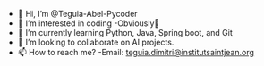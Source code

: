 - 👋 Hi, I’m @Teguia-Abel-Pycoder
- 👀 I’m interested in coding -Obviously🥲
- 🌱 I’m currently learning Python, Java, Spring boot, and Git
- 💞️ I’m looking to collaborate on AI projects.
- 📫 How to reach me? -Email: teguia.dimitri@institutsaintjean.org
<!---
Teguia-Abel-Pycoder/Teguia-Abel-Pycoder is a ✨ special ✨ repository because its `README.md` (this file) appears on your GitHub profile.
You can click the Preview link to take a look at your changes.
--->
